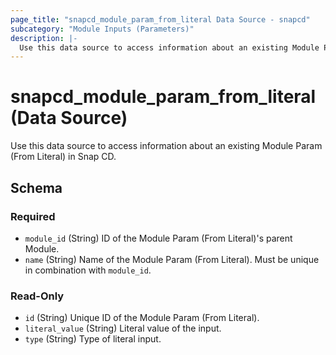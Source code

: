 ```yaml
---
page_title: "snapcd_module_param_from_literal Data Source - snapcd"
subcategory: "Module Inputs (Parameters)"
description: |-
  Use this data source to access information about an existing Module Param (From Literal) in Snap CD.
---
```


# snapcd_module_param_from_literal (Data Source)

Use this data source to access information about an existing Module Param (From Literal) in Snap CD.




<!-- schema generated by tfplugindocs -->
## Schema

### Required

- `module_id` (String) ID of the Module Param (From Literal)'s parent Module.
- `name` (String) Name of the Module Param (From Literal).  Must be unique in combination with `module_id`.

### Read-Only

- `id` (String) Unique ID of the Module Param (From Literal).
- `literal_value` (String) Literal value of the input.
- `type` (String) Type of literal input.
